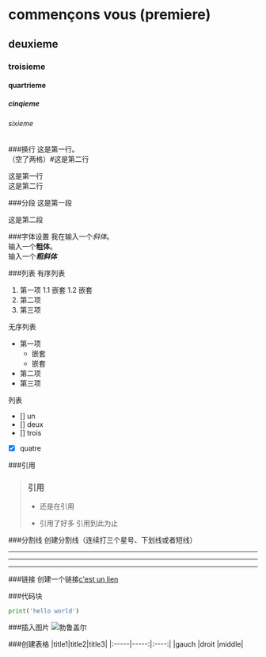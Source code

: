 # commençons vous (premiere)
## deuxieme
### troisieme
#### quartrieme
##### cinqieme
###### sixieme


###换行
这是第一行。    
（空了两格）#这是第二行

这是第一行<br>
这是第二行


###分段
这是第一段

这是第二段


###字体设置
我在输入一个*斜体*。  
输入一个**粗体**。  
输入一个***粗斜体***


###列表
有序列表
1. 第一项
	1.1 嵌套
	1.2 嵌套
2. 第二项
3. 第三项

无序列表
- 第一项
	- 嵌套
	- 嵌套
- 第二项
- 第三项

列表
- [] un
- [] deux
- [] trois
- [X] quatre


###引用
> ### 引用
> * 还是在引用
> - 引用了好多
> 引用到此为止


###分割线
创建分割线（连续打三个星号、下划线或者短线）
***
---
____


###链接
创建一个链接[c'est un lien](https://docs.djangoproject.com/zh-hans/5.1/intro/tutorial01/)


###代码块
```python
print('hello world')
```


###插入图片
![勃鲁盖尔](https://www.sjmhxs.com/wp-content/uploads/2022/06/1654741551-adc3ad0ed0845d4.jpg)


###创建表格
|title1|title2|title3|
|:-----|-----:|:----:|
|gauch |droit |middle|
